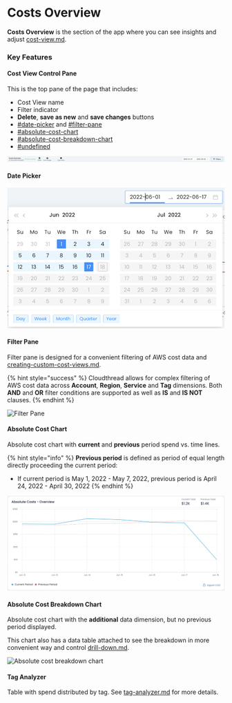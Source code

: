 # Costs Overview

**Costs Overview** is the section of the app where you can see insights and adjust [cost-view.md](cost-view.md "mention").

### Key Features

#### Cost View Control Pane

This is the top pane of the page that includes:

* Cost View name
* Filter indicator
* **Delete**, **save as new** and **save changes** buttons
* [#date-picker](costs-overview.md#date-picker "mention") and [#filter-pane](costs-overview.md#filter-pane "mention")
* [#absolute-cost-chart](costs-overview.md#absolute-cost-chart "mention")
* [#absolute-cost-breakdown-chart](costs-overview.md#absolute-cost-breakdown-chart "mention")
* [#undefined](costs-overview.md#undefined "mention")

![Cost View Control Pane](../../.gitbook/assets/image.png)

#### Date Picker

![](../../.gitbook/assets/date-picker.png)



#### Filter Pane

Filter pane is designed for a convenient filtering of AWS cost data and [creating-custom-cost-views.md](../../guides/creating-custom-cost-views.md "mention").

{% hint style="success" %}
Cloudthread allows for complex filtering of AWS cost data across **Account**, **Region**, **Service** and **Tag** dimensions. Both **AND** and **OR** filter conditions are supported as well as **IS** and **IS NOT** clauses.
{% endhint %}

![Filter Pane](<../../.gitbook/assets/Screen Cast 2022-05-03 at 8.13.50 PM.gif>)

#### Absolute Cost Chart

Absolute cost chart with **current** and **previous** period spend vs. time lines.

{% hint style="info" %}
**Previous period** is defined as period of equal length directly proceeding the current period:

* If current period is May 1, 2022 - May 7, 2022, previous period is April 24, 2022 - April 30, 2022
{% endhint %}

![Absolute Cost Chart](<../../.gitbook/assets/image (9).png>)

#### Absolute Cost Breakdown Chart

Absolute cost chart with the **additional** data dimension, but no previous period displayed.

This chart also has a data table attached to see the breakdown in more convenient way and control [drill-down.md](../drill-down.md "mention").

![Absolute cost breakdown chart](<../../.gitbook/assets/Screen Cast 2022-05-03 at 8.03.32 PM.gif>)

#### Tag Analyzer

Table with spend distributed by tag. See [tag-analyzer.md](tag-analyzer.md "mention") for more details.

